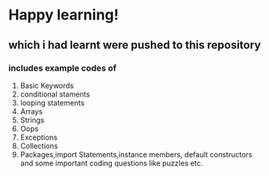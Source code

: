 # Happy learning!

## which  i had learnt were pushed to this repository

### includes example codes of

1. Basic Keywords
2. conditional staments
3. looping statements 
4. Arrays
5. Strings
6. Oops
7. Exceptions
8. Collections
9. Packages,import Statements,instance members, default constructors and some important coding questions like puzzles etc.
